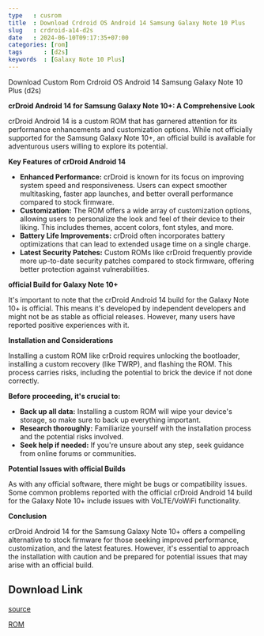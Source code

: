 ```yaml
---
type   : cusrom
title  : Download Crdroid OS Android 14 Samsung Galaxy Note 10 Plus
slug   : crdroid-a14-d2s
date   : 2024-06-10T09:17:35+07:00
categories: [rom]
tags      : [d2s]
keywords  : [Galaxy Note 10 Plus]
---
```


Download Custom Rom Crdroid OS Android 14 Samsung Galaxy Note 10 Plus (d2s)


**crDroid Android 14 for Samsung Galaxy Note 10+: A Comprehensive Look**

crDroid Android 14 is a custom ROM that has garnered attention for its performance enhancements and customization options. While not officially supported for the Samsung Galaxy Note 10+, an official build is available for adventurous users willing to explore its potential.

**Key Features of crDroid Android 14**

* **Enhanced Performance:** crDroid is known for its focus on improving system speed and responsiveness. Users can expect smoother multitasking, faster app launches, and better overall performance compared to stock firmware.
* **Customization:** The ROM offers a wide array of customization options, allowing users to personalize the look and feel of their device to their liking. This includes themes, accent colors, font styles, and more.
* **Battery Life Improvements:** crDroid often incorporates battery optimizations that can lead to extended usage time on a single charge. 
* **Latest Security Patches:** Custom ROMs like crDroid frequently provide more up-to-date security patches compared to stock firmware, offering better protection against vulnerabilities.

**official Build for Galaxy Note 10+**

It's important to note that the crDroid Android 14 build for the Galaxy Note 10+ is official. This means it's developed by independent developers and might not be as stable as official releases. However, many users have reported positive experiences with it.

**Installation and Considerations**

Installing a custom ROM like crDroid requires unlocking the bootloader, installing a custom recovery (like TWRP), and flashing the ROM. This process carries risks, including the potential to brick the device if not done correctly.

**Before proceeding, it's crucial to:**

* **Back up all data:** Installing a custom ROM will wipe your device's storage, so make sure to back up everything important.
* **Research thoroughly:** Familiarize yourself with the installation process and the potential risks involved.
* **Seek help if needed:** If you're unsure about any step, seek guidance from online forums or communities.

**Potential Issues with official Builds**

As with any official software, there might be bugs or compatibility issues. Some common problems reported with the official crDroid Android 14 build for the Galaxy Note 10+ include issues with VoLTE/VoWiFi functionality.

**Conclusion**

crDroid Android 14 for the Samsung Galaxy Note 10+ offers a compelling alternative to stock firmware for those seeking improved performance, customization, and the latest features. However, it's essential to approach the installation with caution and be prepared for potential issues that may arise with an official build. 


## Download Link
[source](https://crdroid.net/d2s/9)

[ROM](https://sourceforge.net/projects/crdroid/files/d2s/10.x/)
